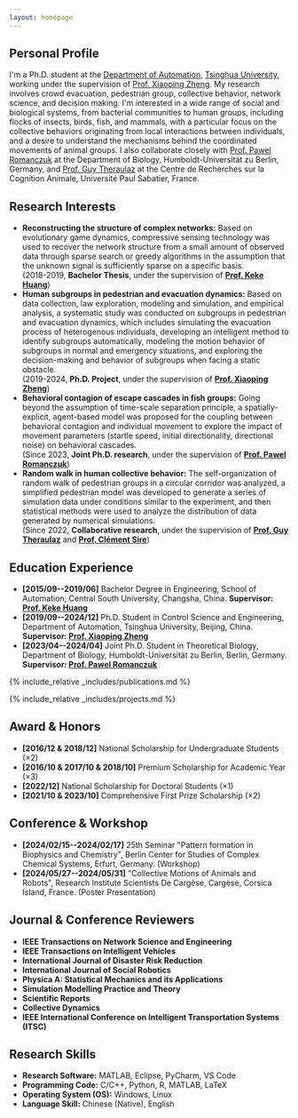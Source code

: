 ```yaml
---
layout: homepage
---
```


## Personal Profile

I'm a Ph.D. student at the <a href="https://www.au.tsinghua.edu.cn/" target="_blank"> Department of Automation</a>, <a href="https://www.tsinghua.edu.cn/" target="_blank"> Tsinghua University</a>, working under the supervision of <a href="https://www.au.tsinghua.edu.cn/info/1110/1580.htm" target="_blank"> Prof. Xiaoping Zheng</a>. My research involves crowd evacuation, pedestrian group, collective behavior, network science, and decision making. I'm interested in a wide range of social and biological systems, from bacterial communities to human groups, including flocks of insects, birds, fish, and mammals, with a particular focus on the collective behaviors originating from local interactions between individuals, and a desire to understand the mechanisms behind the coordinated movements of animal groups. I also collaborate closely with <a href="http://lab.romanczuk.de/people/" target="_blank"> Prof. Pawel Romanczuk</a> at the Department of Biology, Humboldt-Universität zu Berlin, Germany, and <a href="https://crca.cbi-toulouse.fr/en/guytheraulaz/" target="_blank"> Prof. Guy Theraulaz</a> at the Centre de Recherches sur la Cognition Animale, Université Paul Sabatier, France.


## Research Interests
- **Reconstructing the structure of complex networks:**  Based on evolutionary game dynamics, compressive sensing technology was used to recover the network structure from a small amount of observed data through sparse search or greedy algorithms in the assumption that the unknown signal is sufficiently sparse on a specific basis.
  <br>(2018-2019, **Bachelor Thesis**, under the supervision of **<a href="https://faculty.csu.edu.cn/huangkeke/zh_CN/index.htm" target="_blank"> Prof. Keke Huang</a>**)<br>
- **Human subgroups in pedestrian and evacuation dynamics:**  Based on data collection, law exploration, modeling and simulation, and empirical analysis, a systematic study was conducted on subgroups in pedestrian and evacuation dynamics, which includes simulating the evacuation process of heterogenous individuals, developing an intelligent method to identify subgroups automatically, modeling the motion behavior of subgroups in normal and emergency situations, and exploring the decision-making and behavior of subgroups when facing a static obstacle.
  <br>(2019-2024, **Ph.D. Project**, under the supervision of **<a href="https://www.au.tsinghua.edu.cn/info/1110/1580.htm" target="_blank"> Prof. Xiaoping Zheng</a>**)<br>
- **Behavioral contagion of escape cascades in fish groups:**  Going beyond the assumption of time-scale separation principle, a spatially-explicit, agent-based model was proposed for the coupling between behavioral contagion and individual movement to explore the impact of movement parameters (startle speed, initial directionality, directional noise) on behavioral cascades.
  <br>(Since 2023, **Joint Ph.D. research**, under the supervision of **<a href="http://lab.romanczuk.de/people/" target="_blank"> Prof. Pawel Romanczuk</a>**)<br>
- **Random walk in human collective behavior:**  The self-organization of random walk of pedestrian groups in a circular corridor was analyzed, a simplified pedestrian model was developed to generate a series of simulation data under conditions similar to the experiment, and then statistical methods were used to analyze the distribution of data generated by numerical simulations.
  <br>(Since 2022, **Collaborative research**, under the supervision of **<a href="https://crca.cbi-toulouse.fr/en/guytheraulaz/" target="_blank"> Prof. Guy Theraulaz</a>** and **<a href="https://www.lpt.ups-tlse.fr/spip.php?article34&lang=fr" target="_blank"> Prof. Clément Sire</a>**)<br>


## Education Experience
- **[2015/09--2019/06]**  Bachelor Degree in Engineering, School of Automation, Central South University, Changsha, China. **Supervisor: <a href="https://faculty.csu.edu.cn/huangkeke/zh_CN/index.htm" target="_blank"> Prof. Keke Huang</a>**
- **[2019/09--2024/12]**  Ph.D. Student in Control Science and Engineering, Department of Automation, Tsinghua University, Beijing, China. **Supervisor: <a href="https://www.au.tsinghua.edu.cn/info/1110/1580.htm" target="_blank"> Prof. Xiaoping Zheng</a>**
- **[2023/04--2024/04]**  Joint Ph.D. Student in Theoretical Biology, Department of Biology, Humboldt-Universität zu Berlin, Berlin, Germany. **Supervisor: <a href="http://lab.romanczuk.de/people/" target="_blank"> Prof. Pawel Romanczuk</a>**


{% include_relative _includes/publications.md %}

{% include_relative _includes/projects.md %}


## Award & Honors
- **[2016/12 & 2018/12]**  National Scholarship for Undergraduate Students (×2)
- **[2016/10 & 2017/10 & 2018/10]**  Premium Scholarship for Academic Year (×3)
- **[2022/12]**  National Scholarship for Doctoral Students (×1)
- **[2021/10 & 2023/10]**  Comprehensive First Prize Scholarship (×2)


## Conference & Workshop
- **[2024/02/15--2024/02/17]**  25th Seminar "Pattern formation in Biophysics and Chemistry", Berlin Center for Studies of Complex Chemical Systems, Erfurt, Germany. (Workshop)
- **[2024/05/27--2024/05/31]**  "Collective Motions of Animals and Robots", Research Institute Scientists De Cargèse, Cargèse, Corsica Island, France. (Poster Presentation)


<!-- 
## Collaborative Research

- **[Feb. 2023]** <a href="https://www.sciencedirect.com/science/article/pii/S089990072200346X" target="_blank">*Low muscle mass is associated with a higher risk of all–cause and cardiovascular disease–specific mortality in cancer survivors*</a> has been accepted by **Nutrition**. 
- **[Aug. 2021]** <a href="https://www.jmcp.org/doi/full/10.18553/jmcp.2021.27.10.1482" target="_blank">*Validation of EHR medication fill data obtained through electronic linkage with pharmacies*</a> has been accepted by the **Journal of Managed Care & Specialty Pharmacy**.
- **[Jan. 2021]** <a href="https://onlinelibrary.wiley.com/doi/abs/10.1111/jocd.13486" target="_blank">*Quantitative evaluation of rejuvenation treatment of nasolabial fold wrinkles by regression model and 3D photography*</a> has been accepted by the **Journal of Cosmetic Dermatology**.
-->

## Journal & Conference Reviewers
- **IEEE Transactions on Network Science and Engineering**
- **IEEE Transactions on Intelligent Vehicles**
- **International Journal of Disaster Risk Reduction**
- **International Journal of Social Robotics**
- **Physica A: Statistical Mechanics and its Applications**
- **Simulation Modelling Practice and Theory**
- **Scientific Reports**
- **Collective Dynamics**
- **IEEE International Conference on Intelligent Transportation Systems (ITSC)**


## Research Skills
- **Research Software:**  MATLAB, Eclipse, PyCharm, VS Code
- **Programming Code:**  C/C++, Python, R, MATLAB, LaTeX
- **Operating System (OS):**  Windows, Linux
- **Language Skill:**  Chinese (Native), English
